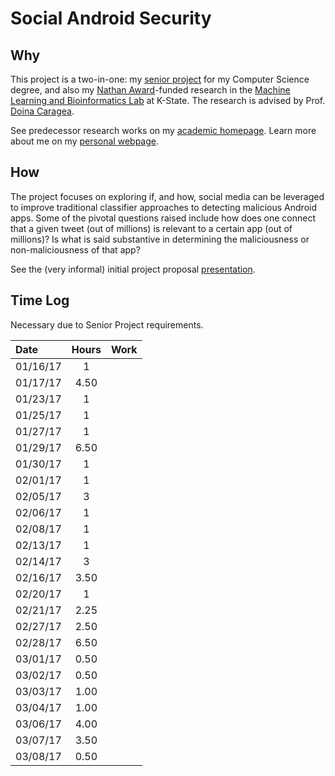 # Social Android Security
## Why
This project is a two-in-one: my [senior project](https://www.cs.ksu.edu/courses/seniorprojects) for my Computer Science degree, and also my [Nathan Award](https://www.engg.ksu.edu/ergp/undergrad_research/nathan_award/)-funded research in the [Machine Learning and Bioinformatics Lab](http://caragea-wiki.cs.ksu.edu/doku.php) at K-State. The research is advised by Prof. [Doina Caragea](http://people.cs.ksu.edu/~dcaragea/).

See predecessor research works on my [academic homepage](http://people.cs.ksu.edu/~jdeloach). Learn more about me on my [personal webpage](http://jordandeloach.com).

## How
The project focuses on exploring if, and how, social media can be leveraged to improve traditional classifier approaches to detecting malicious Android apps. Some of the pivotal questions raised include how does one connect that a given tweet (out of millions) is relevant to a certain app (out of millions)? Is what is said substantive in determining the maliciousness or non-maliciousness of that app?

See the (very informal) initial project proposal [presentation](http://people.cs.ksu.edu/~jdeloach/downloads/cs598.pptx).

## Time Log
Necessary due to Senior Project requirements.

| Date | Hours | Work |
| :---- |:-----:| :----|
| 01/16/17 | 1 |  |
| 01/17/17 | 4.50 |  |
| 01/23/17 | 1 |  |
| 01/25/17 | 1 |  |
| 01/27/17 | 1 |  |
| 01/29/17 | 6.50 |  |
| 01/30/17 | 1 |  |
| 02/01/17 | 1 |  |
| 02/05/17 | 3 |  |
| 02/06/17 | 1 |  |
| 02/08/17 | 1 |  |
| 02/13/17 | 1 |  |
| 02/14/17 | 3 |  |
| 02/16/17 | 3.50 |  |
| 02/20/17 | 1 |  |
| 02/21/17 | 2.25 |  |
| 02/27/17 | 2.50 |  |
| 02/28/17 | 6.50 |  |
| 03/01/17 | 0.50 |  |
| 03/02/17 | 0.50 |  |
| 03/03/17 | 1.00 |  |
| 03/04/17 | 1.00 |  |
| 03/06/17 | 4.00 |  |
| 03/07/17 | 3.50 |  |
| 03/08/17 | 0.50 |  |

